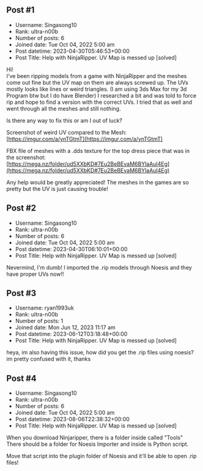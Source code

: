 ## Post #1
- Username: Singasong10
- Rank: ultra-n00b
- Number of posts: 6
- Joined date: Tue Oct 04, 2022 5:00 am
- Post datetime: 2023-04-30T05:46:53+00:00
- Post Title: Help with NinjaRipper. UV Map is messed up [solved]

Hi!   
I've been ripping models from a game with NinjaRipper and the meshes come out fine but the UV map on them are always screwed up. The UVs mostly looks like lines or weird triangles. (I am using 3ds Max for my 3d Program btw but I do have Blender)
I researched a bit and was told to force rip and hope to find a version with the correct UVs. I tried that as well and went through all the meshes and still nothing.

Is there any way to fix this or am I out of luck? 

Screenshot of weird UV compared to the Mesh: [https://imgur.com/a/ynTGtmT](https://imgur.com/a/ynTGtmT)

FBX file of meshes with a .dds texture for the top dress piece that was in the screenshot: [https://mega.nz/folder/ud5XXbKD#7Eu2BeBEvaM6BYlaAuI4Eg](https://mega.nz/folder/ud5XXbKD#7Eu2BeBEvaM6BYlaAuI4Eg)

Any help would be greatly appreciated! The meshes in the games are so pretty but the UV is just causing trouble!
## Post #2
- Username: Singasong10
- Rank: ultra-n00b
- Number of posts: 6
- Joined date: Tue Oct 04, 2022 5:00 am
- Post datetime: 2023-04-30T06:10:01+00:00
- Post Title: Help with NinjaRipper. UV Map is messed up [solved]

Nevermind, I'm dumb!
I imported the .rip models through Noesis and they have proper UVs now!!
## Post #3
- Username: ryan1993uk
- Rank: ultra-n00b
- Number of posts: 1
- Joined date: Mon Jun 12, 2023 11:17 am
- Post datetime: 2023-06-12T03:18:48+00:00
- Post Title: Help with NinjaRipper. UV Map is messed up [solved]

heya, im also having this issue, how did you get the .rip files using noesis? im pretty confused with it, thanks
## Post #4
- Username: Singasong10
- Rank: ultra-n00b
- Number of posts: 6
- Joined date: Tue Oct 04, 2022 5:00 am
- Post datetime: 2023-08-06T22:38:32+00:00
- Post Title: Help with NinjaRipper. UV Map is messed up [solved]

When you download Ninjaripper, there is a folder inside called "Tools" 
There should be a folder for Noesis Importer and inside is Python script. 

Move that script into the plugin folder of Noesis and it'll be able to open  .rip files!
